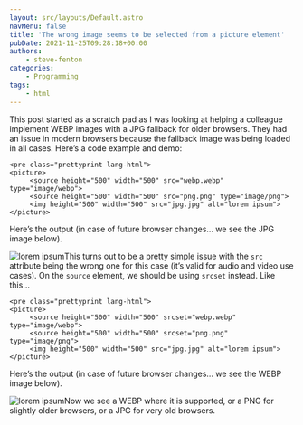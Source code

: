 ```yaml
---
layout: src/layouts/Default.astro
navMenu: false
title: 'The wrong image seems to be selected from a picture element'
pubDate: 2021-11-25T09:28:18+00:00
authors:
    - steve-fenton
categories:
    - Programming
tags:
    - html
---
```


This post started as a scratch pad as I was looking at helping a colleague implement WEBP images with a JPG fallback for older browsers. They had an issue in modern browsers because the fallback image was being loaded in all cases. Here’s a code example and demo:

```
<pre class="prettyprint lang-html">
<picture>
     <source height="500" width="500" src="webp.webp" type="image/webp">
     <source height="500" width="500" src="png.png" type="image/png">
     <img height="500" width="500" src="jpg.jpg" alt="lorem ipsum">
</picture>
```
Here’s the output (in case of future browser changes… we see the JPG image below).

<picture><source height="500" src="/img/2021/11/webp.webp" type="image/webp" width="500"><source height="500" src="/img/2021/11/png.png" type="image/png" width="500">

![lorem ipsum](/img/2021/11/jpg.jpg)</source></source></picture>This turns out to be a pretty simple issue with the `src` attribute being the wrong one for this case (it’s valid for audio and video use cases). On the `source` element, we should be using `srcset` instead. Like this…

```
<pre class="prettyprint lang-html">
<picture>
     <source height="500" width="500" srcset="webp.webp" type="image/webp">
     <source height="500" width="500" srcset="png.png" type="image/png">
     <img height="500" width="500" src="jpg.jpg" alt="lorem ipsum">
</picture>
```
Here’s the output (in case of future browser changes… we see the WEBP image below).

<picture><source height="500" srcset="/img/2021/11/webp.webp" type="image/webp" width="500"><source height="500" srcset="/img/2021/11/png.png" type="image/png" width="500">

![lorem ipsum](/img/2021/11/jpg.jpg)</source></source></picture>Now we see a WEBP where it is supported, or a PNG for slightly older browsers, or a JPG for very old browsers.